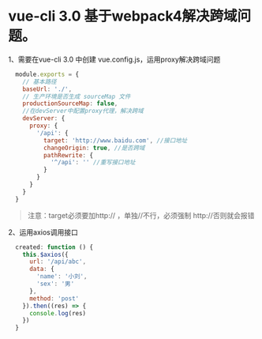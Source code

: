 # vue-cli 3.0 基于webpack4解决跨域问题。

1、需要在vue-cli 3.0 中创建 vue.config.js，运用proxy解决跨域问题
```javascript
  module.exports = {
    // 基本路径
    baseUrl: './',
    // 生产环境是否生成 sourceMap 文件
    productionSourceMap: false,
    //在devServer中配置proxy代理，解决跨域
    devServer: {
      proxy: {
        '/api': {
          target: 'http://www.baidu.com', //接口地址
          changeOrigin: true, //是否跨域
          pathRewrite: {
            '^/api': '' //重写接口地址
          }
        }
      }
    }
  }
```
>注意：target必须要加http:// ，单独//不行，必须强制 http://否则就会报错

2、运用axios调用接口
```javascript
  created: function () {
    this.$axios({
      url: '/api/abc',
      data: {
        'name': '小刘',
        'sex': '男'
      },
      method: 'post'
    }).then((res) => {
      console.log(res)
    })
  }
```
